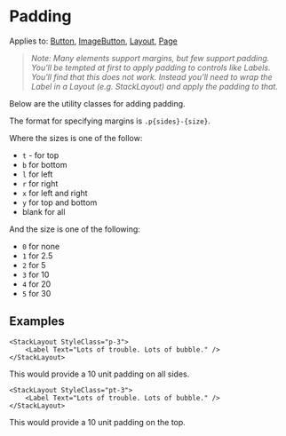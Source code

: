 # Padding

Applies to: [Button](https://docs.microsoft.com/en-us/xamarin/xamarin-forms/user-interface/button), [ImageButton](https://docs.microsoft.com/en-us/xamarin/xamarin-forms/user-interface/imagebutton), [Layout](https://docs.microsoft.com/en-us/xamarin/xamarin-forms/user-interface/layouts/), [Page](https://docs.microsoft.com/en-us/xamarin/xamarin-forms/user-interface/layouts/)

> _Note: Many elements support margins, but few support padding. You'll be tempted at first to apply padding to controls like Labels. You'll find that this does not work. Instead you'll need to wrap the Label in a Layout \(e.g. StackLayout\) and apply the padding to that._

Below are the utility classes for adding padding.

The format for specifying margins is `.p{sides}-{size}`. 

Where the sizes is one of the follow:

* `t` - for top
* `b` for bottom
* `l` for left
* `r` for right
* `x` for left and right
* `y` for top and bottom
* blank for all

And the size is one of the following:

* `0` for none
* `1` for 2.5
* `2` for 5
* `3` for 10
* `4` for 20
* `5` for 30

## Examples

```text
<StackLayout StyleClass="p-3">
    <Label Text="Lots of trouble. Lots of bubble." />
</StackLayout>
```

This would provide a 10 unit padding on all sides.

```text
<StackLayout StyleClass="pt-3">
    <Label Text="Lots of trouble. Lots of bubble." />
</StackLayout>
```

This would provide a 10 unit padding on the top.

